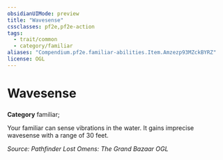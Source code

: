 ```yaml
---
obsidianUIMode: preview
title: "Wavesense"
cssclasses: pf2e,pf2e-action
tags:
  - trait/common
  - category/familiar
aliases: "Compendium.pf2e.familiar-abilities.Item.Amzezp93MZckBYRZ"
license: OGL
---
```

# Wavesense

### 

**Category** familiar; 




Your familiar can sense vibrations in the water. It gains imprecise wavesense with a range of 30 feet.

*Source: Pathfinder Lost Omens: The Grand Bazaar*
*OGL*